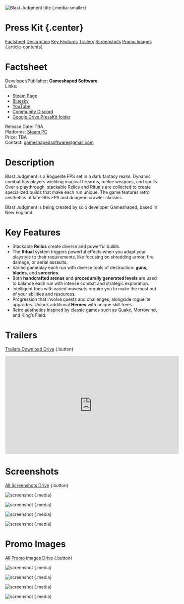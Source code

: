 ![Blast Judgment title](../BlastJudgment/images/blast_judgement_title_colored_pal_lines.png) {.media-smaller}

# Press Kit {.center}

[Factsheet](#fact)
[Description](#desc)
[Key Features](#keyf)
[Trailers](#trails)
[Screenshots](#screens)
[Promo Images](#promo)
{.article-contents}

<div class="sidebar-container">
<div class="sidebar-text">

# <a id="fact"></a> Factsheet

Developer/Publisher: **Gameshaped Software**  
Links:  
- [Steam Page](https://store.steampowered.com/app/3042120/Blast_Judgment)
- [Bluesky](https://bsky.app/profile/gameshaped.com)
- [YouTube](https://www.youtube.com/@Gameshaped)
- [Community Discord](https://steamcommunity.com/linkfilter/?u=https%3A%2F%2Fdiscord.gg%2FQQX8aPsEzD)
- [Google Drive PressKit folder](https://drive.google.com/drive/folders/1S6ECVvWqStp1l1fYZMPHmWKGyItJ7h90?usp=sharing)

Release Date: TBA  
Platforms: [Steam PC](https://store.steampowered.com/app/3042120/Blast_Judgment)  
Price: TBA  
Contact: gameshapedsoftware@gmail.com

</div>

<div class="sidebar-text">

# <a id="desc"></a> Description

Blast Judgment is a Roguelite FPS set in a dark fantasy realm. Dynamic combat has players wielding magical firearms, melee weapons, and spells. Over a playthrough, stackable Relics and Rituals are collected to create specialized builds that make each run unique. The game features retro aesthetics of late-90s FPS and dungeon crawler classics.

Blast Judgment is being created by solo developer Gameshaped, based in New England.

</div>
</div>

# <a id="keyf"></a> Key Features

- Stackable **Relics** create diverse and powerful builds.
- The **Ritual** system triggers powerful effects when you adapt your playstyle to their requirements, like focusing on shredding armor, fire damage, or aerial assaults.
- Varied gameplay each run with diverse tools of destruction: **guns**, **blades**, and **sorceries**.
- Both **handcrafted arenas** and **procedurally generated levels** are used to balance each run with intense combat and strategic exploration.
- Intelligent foes with varied movesets require you to make the most out of your abilities and resources.
- Progression that involve quests and challenges, alongside roguelite upgrades. Unlock additional **Heroes** with unique skill trees.
- Retro aesthetics inspired by classic games such as Quake, Morrowind, and King’s Field.

# <a id="trails"></a> Trailers

[Trailers Download Drive](https://drive.google.com/drive/folders/1Kezh-jlmaHx8ZRJ93ijAslZEg--FK57D?usp=drive_link) {.button}

<div class="media"><iframe width="560" height="315" src="https://www.youtube.com/embed/BZkr4ZTnFMo?si=XdCDr36-slIx3EKh" title="YouTube video player" frameborder="0" allow="accelerometer; autoplay; clipboard-write; encrypted-media; gyroscope; picture-in-picture; web-share" referrerpolicy="strict-origin-when-cross-origin" allowfullscreen></iframe></div>

# <a id="screens"></a> Screenshots

[All Screenshots Drive](https://drive.google.com/drive/folders/1d60ovLK-ZrYxLQ-Iw8Q-5OJL1UID0kyD?usp=drive_link) {.button}

<div class="media-group">

![screenshot](images/screenshots/action_shot2.png) {.media}

![screenshot](images/screenshots/eruption_forest.png) {.media}

![screenshot](images/screenshots/inventory.png) {.media}

![screenshot](images/screenshots/levelup_area.png) {.media}

</div>

# <a id="promo"></a> Promo Images

[All Promo Images Drive](https://drive.google.com/drive/folders/1TYsnJD0YmJKb0_tF2EqClDXtimTJ0S1l?usp=drive_link) {.button}

<div class="media-group">

![screenshot](images/promo/blast_judgement_title.png) {.media}

![screenshot](images/promo/main_capsule.png) {.media}

![screenshot](images/promo/capsule_knight.png) {.media}

![screenshot](images/promo/gameshaped_logo_text.png) {.media}

</div>


